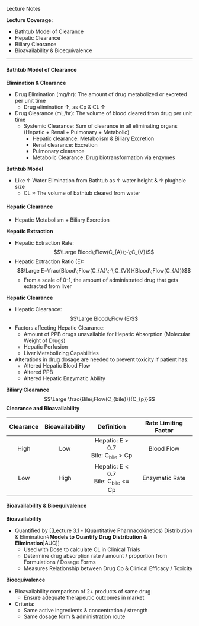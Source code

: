 Lecture Notes

**Lecture Coverage:**
- Bathtub Model of Clearance
- Hepatic Clearance
- Biliary Clearance
- Bioavailability & Bioequivalence

---
#### **Bathtub Model of Clearance**
**Elimination & Clearance**
-  Drug Elimination (mg/hr): The amount of drug metabolized or excreted per unit time
	- Drug elimination ↑, as Cp & CL ↑
- Drug Clearance (mL/hr): The volume of blood cleared from drug per unit time
	- Systemic Clearance: Sum of clearance in all eliminating organs (Hepatic + Renal + Pulmonary + Metabolic)
		- Hepatic clearance: Metabolism & Biliary Excretion
		- Renal clearance: Excretion
		- Pulmonary clearance
		- Metabolic Clearance: Drug biotransformation via enzymes

**Bathtub Model**
 - Like ↑ Water Elimination from Bathtub as ↑ water height & ↑ plughole size
	- CL ≈ The volume of bathtub cleared from water


#### **Hepatic Clearance**
- Hepatic Metabolism + Biliary Excretion

**Hepatic Extraction**
- Hepatic Extraction Rate:$$\Large Blood\;Flow(C_{A}\;-\;C_{V})$$
- Hepatic Extraction Ratio (E):$$\Large E=\frac{Blood\;Flow(C_{A}\;-\;C_{V})}{Blood\;Flow(C_{A})}$$
	- From a scale of 0-1, the amount of administrated drug that gets extracted from liver

**Hepatic Clearance**
- Hepatic Clearance:$$\Large Blood\;Flow (E)$$
- Factors affecting Hepatic Clearance:
	- Amount of PPB drugs unavailable for Hepatic Absorption (Molecular Weight of Drugs)
	- Hepatic Perfusion
	- Liver Metabolizing Capabilities
-  Alterations in drug dosage are needed to prevent toxicity if patient has:
	- Altered Hepatic Blood Flow
	- Altered PPB
	- Altered Hepatic Enzymatic Ability

**Biliary Clearance**
$$\Large \frac{Bile\;Flow(C_{bile})}{C_{p}}$$
**Clearance and Bioavailability**

| **Clearance** | **Bioavailability** |                  **Definition**                  | Rate Limiting Factor |
| :-----------: | :-----------------: | :----------------------------------------------: | :------------------: |
|     High      |         Low         | Hepatic: E > 0.7<br>Bile: C<sub>bile</sub> > Cp  |      Blood Flow      |
|      Low      |        High         | Hepatic: E < 0.7<br>Bile: C<sub>bile</sub> <= Cp |    Enzymatic Rate    |


#### **Bioavailability & Bioequivalence**
**Bioavailability**
- Quantified by [[Lecture 3.1 - (Quantitative Pharmacokinetics) Distribution & Elimination#**Models to Quantify Drug Distribution & Elimination**|AUC]]
	- Used with Dose to calculate CL in Clinical Trials
	- Determine drug absorption rate / amount / proportion from Formulations / Dosage Forms
	- Measures Relationship between Drug Cp & Clinical Efficacy / Toxicity

**Bioequivalence**
- Bioavailability comparison of 2+ products of same drug
	- Ensure adequate therapeutic outcomes in market
- Criteria:
	- Same active ingredients & concentration / strength
	- Same dosage form & administration route